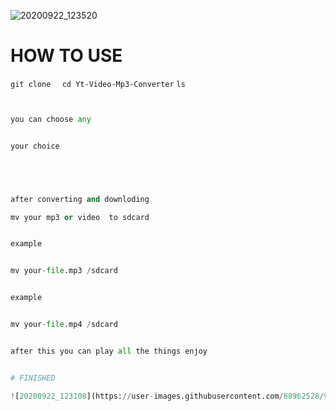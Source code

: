 ![20200922_123520](https://user-images.githubusercontent.com/68962528/95866559-aed5f100-0d85-11eb-89b8-5a3e6d245c97.jpg)


# HOW TO USE


```git clone  ```
```cd Yt-Video-Mp3-Converter```
```ls```
```python 


you can choose any


your choice 





after converting and downloding 

mv your mp3 or video  to sdcard


example


mv your-file.mp3 /sdcard


example


mv your-file.mp4 /sdcard


after this you can play all the things enjoy 


# FINISHED 

![20200922_123108](https://user-images.githubusercontent.com/68962528/95866657-cf05b000-0d85-11eb-9379-1772efaf24c1.jpg)

